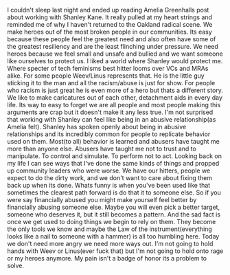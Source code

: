 I couldn't sleep last night and ended up reading Amelia Greenhalls post about working with Shanley Kane.  It really pulled at my heart strings and reminded me of why I haven't returned to the Oakland radical scene.
We make heroes out of the most broken people in our communities.  Its easy because these people feel the greatest need and also often have some of the greatest resiliency and are the least flinching under pressure.  We need heroes because we feel small and unsafe and bullied and we want someone like ourselves to protect us.
I liked a world where Shanley would protect me.  Where specter of tech feminisms best hitter looms over VCs and MRAs alike.
For some people Weev/Linus represents that.  He is the little guy sticking it to the man and all the racism/abuse is just for show.  For people who racism is just great he is even more of a hero but thats a different story.
We like to make caricatures out of each other, detachment aids in every day life.  Its way to easy to forget we are all people and most people making this arguments are crap but it doesn't make it any less true.
I'm not surprised that working with Shanley can feel like being in an abusive relationship(as Amelia felt).  Shanley has spoken openly about being in abusive relationships and its incredibly common for people to replicate behavior used on them.  Most(to all) behavior is learned and abusers have taught me more than anyone else.
Abusers have taught me not to trust and to manipulate.  To control and simulate.  To perform not to act.
Looking back on my life I can see ways that I've done the same kinds of things and propped up community leaders who were worse.  We have our hitters, people we expect to do the dirty work, and we don't want to care about fixing them back up when its done.
Whats funny is when you've been used like that sometimes the clearest path forward is do that it to someone else.  So if you were say financially abused you might make yourself feel better by financially abusing someone else.  Maybe you will even pick a better target, someone who deserves it, but it still becomes a pattern.
And the sad fact is once we get used to doing things we begin to rely on them.  They become the only tools we know and maybe the Law of the instrument(everything looks like a nail to someone with a hammer) is all too humbling here.
Today we don't need more angry we need more ways out.  I'm not going to hold hands with Weev or Linus(ever fuck that) but I'm not going to hold onto rage or my heroes anymore.  My pain isn't a badge of honor its a problem to solve.
